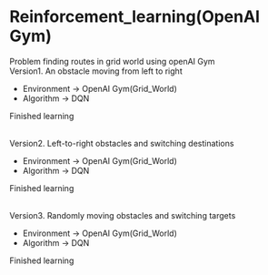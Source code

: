 # Reinforcement_learning(OpenAI Gym)
Problem finding routes in grid world using openAI Gym<br/>
Version1. An obstacle moving from left to right <br/>
* Environment -> OpenAI Gym(Grid_World)
* Algorithm -> DQN

Finished learning<br/>

<br/>Version2. Left-to-right obstacles and switching destinations<br/>
* Environment -> OpenAI Gym(Grid_World)
* Algorithm -> DQN
  
Finished learning<br/>

<br/>Version3. Randomly moving obstacles and switching targets<br/>
* Environment -> OpenAI Gym(Grid_World)
* Algorithm -> DQN
  
Finished learning<br/>
